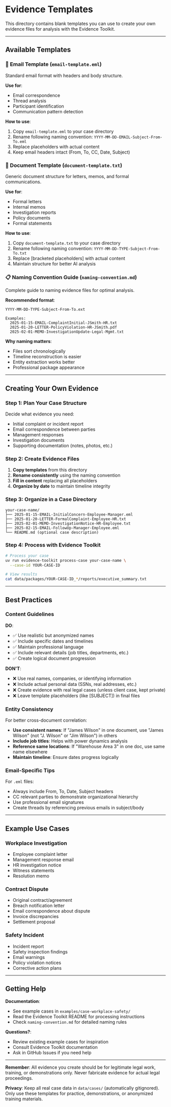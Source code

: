 # Evidence Templates

This directory contains blank templates you can use to create your own evidence files for analysis with the Evidence Toolkit.

---

## Available Templates

### 📧 Email Template (`email-template.eml`)

Standard email format with headers and body structure.

**Use for**:
- Email correspondence
- Thread analysis
- Participant identification
- Communication pattern detection

**How to use**:
1. Copy `email-template.eml` to your case directory
2. Rename following naming convention: `YYYY-MM-DD-EMAIL-Subject-From-To.eml`
3. Replace placeholders with actual content
4. Keep email headers intact (From, To, CC, Date, Subject)

### 📄 Document Template (`document-template.txt`)

Generic document structure for letters, memos, and formal communications.

**Use for**:
- Formal letters
- Internal memos
- Investigation reports
- Policy documents
- Formal statements

**How to use**:
1. Copy `document-template.txt` to your case directory
2. Rename following naming convention: `YYYY-MM-DD-TYPE-Subject-From-To.txt`
3. Replace [bracketed placeholders] with actual content
4. Maintain structure for better AI analysis

### 📋 Naming Convention Guide (`naming-convention.md`)

Complete guide to naming evidence files for optimal analysis.

**Recommended format**:
```
YYYY-MM-DD-TYPE-Subject-From-To.ext

Examples:
  2025-01-15-EMAIL-ComplaintInitial-JSmith-HR.txt
  2025-01-20-LETTER-PolicyViolation-HR-JSmith.pdf
  2025-02-01-MEMO-InvestigationUpdate-Legal-Mgmt.txt
```

**Why naming matters**:
- Files sort chronologically
- Timeline reconstruction is easier
- Entity extraction works better
- Professional package appearance

---

## Creating Your Own Evidence

### Step 1: Plan Your Case Structure

Decide what evidence you need:
- Initial complaint or incident report
- Email correspondence between parties
- Management responses
- Investigation documents
- Supporting documentation (notes, photos, etc.)

### Step 2: Create Evidence Files

1. **Copy templates** from this directory
2. **Rename consistently** using the naming convention
3. **Fill in content** replacing all placeholders
4. **Organize by date** to maintain timeline integrity

### Step 3: Organize in a Case Directory

```
your-case-name/
├── 2025-01-15-EMAIL-InitialConcern-Employee-Manager.eml
├── 2025-01-20-LETTER-FormalComplaint-Employee-HR.txt
├── 2025-02-01-MEMO-InvestigationNotice-HR-Employee.txt
├── 2025-02-15-EMAIL-FollowUp-Manager-Employee.eml
└── README.md (optional case description)
```

### Step 4: Process with Evidence Toolkit

```bash
# Process your case
uv run evidence-toolkit process-case your-case-name \
  --case-id YOUR-CASE-ID

# View results
cat data/packages/YOUR-CASE-ID_*/reports/executive_summary.txt
```

---

## Best Practices

### Content Guidelines

**DO**:
- ✅ Use realistic but anonymized names
- ✅ Include specific dates and timelines
- ✅ Maintain professional language
- ✅ Include relevant details (job titles, departments, etc.)
- ✅ Create logical document progression

**DON'T**:
- ❌ Use real names, companies, or identifying information
- ❌ Include actual personal data (SSNs, real addresses, etc.)
- ❌ Create evidence with real legal cases (unless client case, kept private)
- ❌ Leave template placeholders (like [SUBJECT]) in final files

### Entity Consistency

For better cross-document correlation:
- **Use consistent names**: If "James Wilson" in one document, use "James Wilson" (not "J. Wilson" or "Jim Wilson") in others
- **Include job titles**: Helps with power dynamics analysis
- **Reference same locations**: If "Warehouse Area 3" in one doc, use same name elsewhere
- **Maintain timeline**: Ensure dates progress logically

### Email-Specific Tips

For `.eml` files:
- Always include From, To, Date, Subject headers
- CC relevant parties to demonstrate organizational hierarchy
- Use professional email signatures
- Create threads by referencing previous emails in subject/body

---

## Example Use Cases

### Workplace Investigation
- Employee complaint letter
- Management response email
- HR investigation notice
- Witness statements
- Resolution memo

### Contract Dispute
- Original contract/agreement
- Breach notification letter
- Email correspondence about dispute
- Invoice discrepancies
- Settlement proposal

### Safety Incident
- Incident report
- Safety inspection findings
- Email warnings
- Policy violation notices
- Corrective action plans

---

## Getting Help

**Documentation**:
- See example cases in `examples/case-workplace-safety/`
- Read the Evidence Toolkit README for processing instructions
- Check `naming-convention.md` for detailed naming rules

**Questions?**:
- Review existing example cases for inspiration
- Consult Evidence Toolkit documentation
- Ask in GitHub Issues if you need help

---

**Remember**: All evidence you create should be for legitimate legal work, training, or demonstrations only. Never fabricate evidence for actual legal proceedings.

**Privacy**: Keep all real case data in `data/cases/` (automatically gitignored). Only use these templates for practice, demonstrations, or anonymized training materials.
